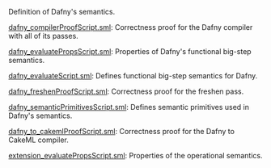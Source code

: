 Definition of Dafny's semantics.

[dafny_compilerProofScript.sml](dafny_compilerProofScript.sml):
Correctness proof for the Dafny compiler with all of its passes.

[dafny_evaluatePropsScript.sml](dafny_evaluatePropsScript.sml):
Properties of Dafny's functional big-step semantics.

[dafny_evaluateScript.sml](dafny_evaluateScript.sml):
Defines functional big-step semantics for Dafny.

[dafny_freshenProofScript.sml](dafny_freshenProofScript.sml):
Correctness proof for the freshen pass.

[dafny_semanticPrimitivesScript.sml](dafny_semanticPrimitivesScript.sml):
Defines semantic primitives used in Dafny's semantics.

[dafny_to_cakemlProofScript.sml](dafny_to_cakemlProofScript.sml):
Correctness proof for the Dafny to CakeML compiler.

[extension_evaluatePropsScript.sml](extension_evaluatePropsScript.sml):
Properties of the operational semantics.

